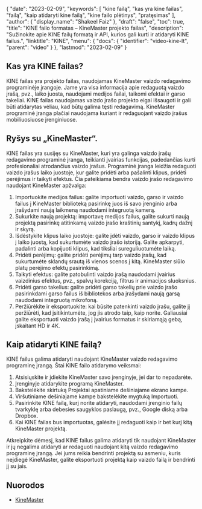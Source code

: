 {
  "date": "2023-02-09",
  "keywords": [
"kine failą",
"kas yra kine failas",
"failą",
"kaip atidaryti kine failą",
"kine failo plėtinys",
"pratęsimas"
],
  "author": {
    "display_name": "Shakeel Faiz"
},
  "draft": "false",
  "toc": true,
  "title": "KINE failo formatas – KineMaster projekto failas",
  "description": "Sužinokite apie KINE failų formatą ir API, kurios gali kurti ir atidaryti KINE failus.",
  "linktitle": "KINE",
  "menu": {
    "docs": {
      "identifier": "video-kine-lt",
      "parent": "video"
}
},
  "lastmod": "2023-02-09"
}

## Kas yra KINE failas?

KINE failas yra projekto failas, naudojamas KineMaster vaizdo redagavimo programinėje įrangoje. Jame yra visa informacija apie redaguotą vaizdo įrašą, pvz., laiko juosta, naudojami medijos failai, taikomi efektai ir garso takeliai. KINE failas naudojamas vaizdo įrašo projekto eigai išsaugoti ir gali būti atidarytas vėliau, kad būtų galima tęsti redagavimą. KineMaster programinė įranga plačiai naudojama kuriant ir redaguojant vaizdo įrašus mobiliuosiuose įrenginiuose.

## Ryšys su „KineMaster“.

KINE failas yra susijęs su KineMaster, kuri yra galinga vaizdo įrašų redagavimo programinė įranga, teikianti įvairias funkcijas, padedančias kurti profesionaliai atrodančius vaizdo įrašus. Programinė įranga leidžia redaguoti vaizdo įrašus laiko juostoje, kur galite pridėti arba pašalinti klipus, pridėti perėjimus ir taikyti efektus. Čia pateikiama bendra vaizdo įrašo redagavimo naudojant KineMaster apžvalga:

1. Importuokite medijos failus: galite importuoti vaizdo, garso ir vaizdo failus į KineMaster biblioteką pasirinkę juos iš savo įrenginio arba įrašydami naują laikmeną naudodami integruotą kamerą.
2. Sukurkite naują projektą: importavę medijos failus, galite sukurti naują projektą pasirinkę atitinkamą vaizdo įrašo kraštinių santykį, kadrų dažnį ir skyrą.
3. Išdėstykite klipus laiko juostoje: galite įdėti vaizdo, garso ir vaizdo klipus į laiko juostą, kad sukurtumėte vaizdo įrašo istoriją. Galite apkarpyti, padalinti arba kopijuoti klipus, kad tiksliai sureguliuotumėte laiką.
4. Pridėti perėjimų: galite pridėti perėjimų tarp vaizdo įrašų, kad sukurtumėte sklandų srautą iš vienos scenos į kitą. KineMaster siūlo platų perėjimo efektų pasirinkimą.
5. Taikyti efektus: galite patobulinti vaizdo įrašą naudodami įvairius vaizdinius efektus, pvz., spalvų korekciją, filtrus ir animacijos sluoksnius.
6. Pridėti garso takelius: galite pridėti garso takelių prie vaizdo įrašo pasirinkdami garso failus iš bibliotekos arba įrašydami naują garsą naudodami integruotą mikrofoną.
7. Peržiūrėkite ir eksportuokite: kai būsite patenkinti vaizdo įrašu, galite jį peržiūrėti, kad įsitikintumėte, jog jis atrodo taip, kaip norite. Galiausiai galite eksportuoti vaizdo įrašą į įvairius formatus ir skiriamąją gebą, įskaitant HD ir 4K.

## Kaip atidaryti KINE failą?

KINE failus galima atidaryti naudojant KineMaster vaizdo redagavimo programinę įrangą. Štai KINE failo atidarymo veiksmai:

1. Atsisiųskite ir įdiekite KineMaster savo įrenginyje, jei dar to nepadarėte.
2. Įrenginyje atidarykite programą KineMaster.
3. Bakstelėkite skirtuką Projektai apatiniame dešiniajame ekrano kampe.
4. Viršutiniame dešiniajame kampe bakstelėkite mygtuką Importuoti.
5. Pasirinkite KINE failą, kurį norite atidaryti, naudodami įrenginio failų tvarkyklę arba debesies saugyklos paslaugą, pvz., Google diską arba Dropbox.
6. Kai KINE failas bus importuotas, galėsite jį redaguoti kaip ir bet kurį kitą KineMaster projektą.

Atkreipkite dėmesį, kad KINE failus galima atidaryti tik naudojant KineMaster ir jų negalima atidaryti ar redaguoti naudojant kitą vaizdo redagavimo programinę įrangą. Jei jums reikia bendrinti projektą su asmeniu, kuris neįdiegė KineMaster, galite eksportuoti projektą kaip vaizdo failą ir bendrinti jį su jais.

## Nuorodos
* [KineMaster](https://www.kinemaster.com/)


